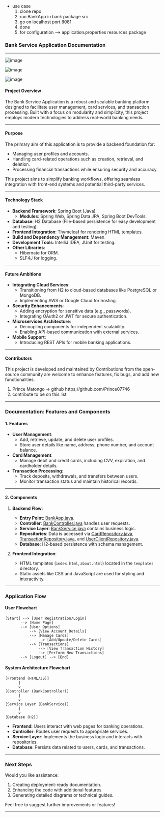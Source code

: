 * use case
  1. clone repo
  2. run BankApp in bank package src
  3. go on localhost port 8081
  4. done
  5. for configuration --> application.properties resources package

### Bank Service Application Documentation

---
![image](https://github.com/user-attachments/assets/47c1e8a1-217a-4e1a-a419-1c53e9bee818)

![image](https://github.com/user-attachments/assets/5ea2e13e-66a7-4f03-b44e-1daea68bf83d)

![image](https://github.com/user-attachments/assets/b6cb9860-4db1-45e9-aaa0-750ccd0a4178)


#### **Project Overview**
The Bank Service Application is a robust and scalable banking platform designed to facilitate user management, card services, and transaction processing. Built with a focus on modularity and simplicity, this project employs modern technologies to address real-world banking needs.

---

#### **Purpose**
The primary aim of this application is to provide a backend foundation for:
- Managing user profiles and accounts.
- Handling card-related operations such as creation, retrieval, and deletion.
- Processing financial transactions while ensuring security and accuracy.

This project aims to simplify banking workflows, offering seamless integration with front-end systems and potential third-party services.

---

#### **Technology Stack**
- **Backend Framework**: Spring Boot (Java)
  - **Modules**: Spring Web, Spring Data JPA, Spring Boot DevTools.
- **Database**: H2 Database (File-based persistence for easy development and testing).
- **Frontend Integration**: Thymeleaf for rendering HTML templates.
- **Build and Dependency Management**: Maven.
- **Development Tools**: IntelliJ IDEA, JUnit for testing.
- **Other Libraries**:
  - Hibernate for ORM.
  - SLF4J for logging.

---

#### **Future Ambitions**
- **Integrating Cloud Services**:
  - Transitioning from H2 to cloud-based databases like PostgreSQL or MongoDB.
  - Implementing AWS or Google Cloud for hosting.
- **Security Enhancements**:
  - Adding encryption for sensitive data (e.g., passwords).
  - Integrating OAuth2 or JWT for secure authentication.
- **Microservices Architecture**:
  - Decoupling components for independent scalability.
  - Enabling API-based communication with external services.
- **Mobile Support**:
  - Introducing REST APIs for mobile banking applications.

---

#### **Contributors**
This project is developed and maintained by Contributions from the open-source community are welcome to enhance features, fix bugs, and add new functionalities.
1. Prince Matongo -> github https;//github.com/Prince07746
2. contribute to be on this list 
---

### Documentation: Features and Components

#### **1. Features**
- **User Management**:
  - Add, retrieve, update, and delete user profiles.
  - Store user details like name, address, phone number, and account balance.
- **Card Management**:
  - Manage debit and credit cards, including CVV, expiration, and cardholder details.
- **Transaction Processing**:
  - Track deposits, withdrawals, and transfers between users.
  - Monitor transaction status and maintain historical records.

---

#### **2. Components**

1. **Backend Flow**:
   - **Entry Point**: [BankApp.java](https://github.com/Prince07746/Bank-Service/blob/main/src/main/java/Bank/BankApp.java).
   - **Controller**: [BankController.java](https://github.com/Prince07746/Bank-Service/blob/main/src/main/java/Bank/controller/BankController.java) handles user requests.
   - **Service Layer**: [BankService.java](https://github.com/Prince07746/Bank-Service/blob/main/src/main/java/Bank/service/BankService.java) contains business logic.
   - **Repositories**: Data is accessed via [CardRepository.java](https://github.com/Prince07746/Bank-Service/blob/main/src/main/java/Bank/repository/CardRepository.java), [TransactionRepository.java](https://github.com/Prince07746/Bank-Service/blob/main/src/main/java/Bank/repository/TransactionRepository.java), and [UserClientRepository.java](https://github.com/Prince07746/Bank-Service/blob/main/src/main/java/Bank/repository/UserClientRepository.java).
   - **Database**: H2-based persistence with schema management.

2. **Frontend Integration**:
   - HTML templates (`index.html`, `about.html`) located in the `templates` directory.
   - Static assets like CSS and JavaScript are used for styling and interactivity.

---

### **Application Flow**

#### **User Flowchart**

```plaintext
[Start] --> [User Registration/Login]
       --> [Home Page]
       --> [User Options]
           --> [View Account Details]
           --> [Manage Cards]
               --> [Add/Update/Delete Cards]
           --> [Transactions]
               --> [View Transaction History]
               --> [Perform New Transactions]
       --> [Logout] --> [End]
```

#### **System Architecture Flowchart**

```plaintext
[Frontend (HTML/JS)]
      |
      v
[Controller (BankController)]
      |
      v
[Service Layer (BankService)]
      |
      v
[Database (H2)]
```

- **Frontend**:
  Users interact with web pages for banking operations.
- **Controller**:
  Routes user requests to appropriate services.
- **Service Layer**:
  Implements the business logic and interacts with repositories.
- **Database**:
  Persists data related to users, cards, and transactions.

---

### Next Steps
Would you like assistance:
1. Creating deployment-ready documentation.
2. Enhancing the code with additional features.
3. Generating detailed diagrams or technical guides.

Feel free to suggest further improvements or features!

---

